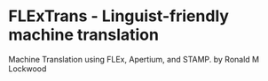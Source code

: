 # FLExTrans - Linguist-friendly machine translation
Machine Translation using FLEx, Apertium, and STAMP.
by Ronald M Lockwood
